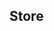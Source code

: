 ## Store

<frameset rows="80,*" border="0">
  <frame src="withoutplastic.org" name="topFrame" frameborder="no" scrolling="no" noresize="noresize" />
  <frame src="http://astore.amazon.com/withoplast-20" name="mainFrame" frameborder="no" />
</frameset>
